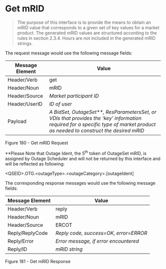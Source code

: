 # Get mRID

> The purpose of this interface is to provide the means to obtain an
> mRID value that corresponds to a given set of key values for a market
> product. The generated mRID values are structured according to the
> rules in section 2.3.4. Hours are not included in the generated mRID
> strings.

The request message would use the following message fields:

| <span class="mark">Message Element</span> | <span class="mark">Value</span>                                                                                                                                                 |
|-------------------------------------------|---------------------------------------------------------------------------------------------------------------------------------------------------------------------------------|
| Header/Verb                               | get                                                                                                                                                                             |
| Header/Noun                               | mRID                                                                                                                                                                            |
| Header/Source                             | *Market participant ID*                                                                                                                                                         |
| Header/UserID                             | *ID of user*                                                                                                                                                                    |
| Payload                                   | *A BidSet, OutageSet\*\*, ResParametersSet, or VDIs that provides the ‘key’ information required for a specific type of market product as needed to construct the desired mRID* |

Figure 180 - Get mRID Request

\*\*Please Note that Outage Ident, the 5<sup>th</sup> token of OutageSet
mRID, is assigned by Outage Scheduler and will not be returned by this
interface and will be reflected as following:

\<QSEID\>.OTG.\<outageType\>.\<outageCategory\>.\[outageIdent\]

The corresponding response messages would use the following message
fields:

| <span class="mark">Message Element</span> | <span class="mark">Value</span>       |
|-------------------------------------------|---------------------------------------|
| Header/Verb                               | reply                                 |
| Header/Noun                               | mRID                                  |
| Header/Source                             | ERCOT                                 |
| Reply/ReplyCode                           | *Reply code, success=OK, error=ERROR* |
| Reply/Error                               | *Error message, if error encountered* |
| Reply/ID                                  | *mRID string*                         |

Figure 181 - Get mRID Response
